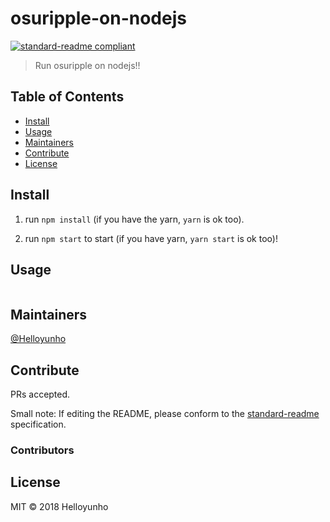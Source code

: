 # osuripple-on-nodejs

[![standard-readme compliant](https://img.shields.io/badge/standard--readme-OK-green.svg?style=flat-square)](https://github.com/RichardLitt/standard-readme)

> Run osuripple on nodejs!!

## Table of Contents

- [Install](#install)
- [Usage](#usage)
- [Maintainers](#maintainers)
- [Contribute](#contribute)
- [License](#license)

## Install

1. run `npm install` (if you have the yarn, `yarn` is ok too).

2. run `npm start` to start (if you have yarn, `yarn start` is ok too)!

## Usage

```
```

## Maintainers

[@Helloyunho](https://github.com/Helloyunho)

## Contribute

PRs accepted.

Small note: If editing the README, please conform to the [standard-readme](https://github.com/RichardLitt/standard-readme) specification.

### Contributors

## License

MIT © 2018 Helloyunho
